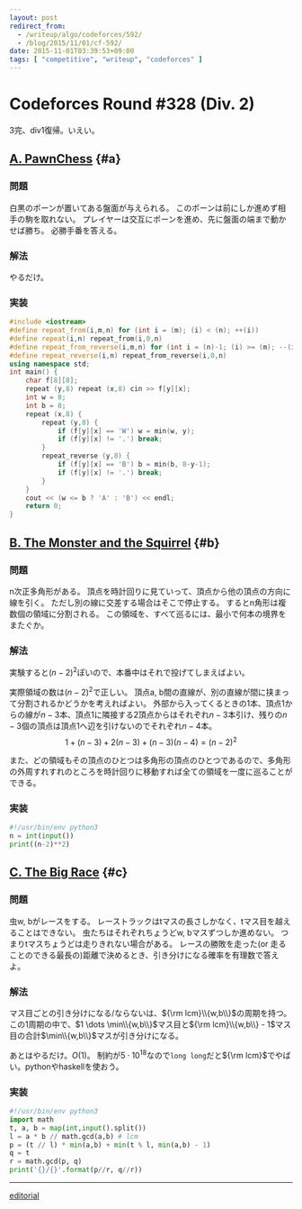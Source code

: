 ```yaml
---
layout: post
redirect_from:
  - /writeup/algo/codeforces/592/
  - /blog/2015/11/01/cf-592/
date: 2015-11-01T03:39:53+09:00
tags: [ "competitive", "writeup", "codeforces" ]
---
```


# Codeforces Round #328 (Div. 2)

3完、div1復帰。いえい。

<!-- more -->

## [A. PawnChess](http://codeforces.com/contest/592/problem/A) {#a}

### 問題

白黒のポーンが置いてある盤面が与えられる。
このポーンは前にしか進めず相手の駒を取れない。
プレイヤーは交互にポーンを進め、先に盤面の端まで動かせば勝ち。
必勝手番を答える。

### 解法

やるだけ。

### 実装

``` c++
#include <iostream>
#define repeat_from(i,m,n) for (int i = (m); (i) < (n); ++(i))
#define repeat(i,n) repeat_from(i,0,n)
#define repeat_from_reverse(i,m,n) for (int i = (n)-1; (i) >= (m); --(i))
#define repeat_reverse(i,n) repeat_from_reverse(i,0,n)
using namespace std;
int main() {
    char f[8][8];
    repeat (y,8) repeat (x,8) cin >> f[y][x];
    int w = 8;
    int b = 8;
    repeat (x,8) {
        repeat (y,8) {
            if (f[y][x] == 'W') w = min(w, y);
            if (f[y][x] != '.') break;
        }
        repeat_reverse (y,8) {
            if (f[y][x] == 'B') b = min(b, 8-y-1);
            if (f[y][x] != '.') break;
        }
    }
    cout << (w <= b ? 'A' : 'B') << endl;
    return 0;
}
```


## [B. The Monster and the Squirrel](http://codeforces.com/contest/592/problem/B) {#b}

### 問題

n次正多角形がある。
頂点を時計回りに見ていって、頂点から他の頂点の方向に線を引く。
ただし別の線に交差する場合はそこで停止する。
するとn角形は複数個の領域に分割される。
この領域を、すべて巡るには、最小で何本の境界をまたぐか。

### 解法

実験すると$(n-2)^2$ぽいので、本番中はそれで投げてしまえばよい。


実際領域の数は$(n-2)^2$で正しい。
頂点a, b間の直線が、別の直線が間に挟まって分割されるかどうかを考えればよい。
外部から入ってくるときの$1$本、頂点1からの線が$n-3$本、頂点1に隣接する2頂点からはそれぞれ$n-3$本引け、残りの$n-3$個の頂点は頂点1へ辺を引けないのでそれぞれ$n-4$本。
$$ 1 + (n - 3) + 2 (n - 3) + (n - 3) (n - 4) = (n - 2)^2 $$

また、どの領域もその頂点のひとつは多角形の頂点のひとつであるので、多角形の外周すれすれのところを時計回りに移動すれば全ての領域を一度に巡ることができる。

### 実装

``` python
#!/usr/bin/env python3
n = int(input())
print((n-2)**2)
```

## [C. The Big Race](http://codeforces.com/contest/592/problem/C) {#c}

### 問題

虫w, bがレースをする。
レーストラックはtマスの長さしかなく、tマス目を越えることはできない。
虫たちはそれぞれちょうどw, bマスずつしか進めない。
つまりtマスちょうどは走りきれない場合がある。
レースの勝敗を走った(or 走ることのできる最長の)距離で決めるとき、引き分けになる確率を有理数で答えよ。

### 解法

マス目ごとの引き分けになる/ならないは、${\rm lcm}\\{w,b\\}$の周期を持つ。
この1周期の中で、$1 \dots \min\\{w,b\\}$マス目と${\rm lcm}\\{w,b\\} - 1$マス目の合計$\min\\{w,b\\}$マスが引き分けになる。

あとはやるだけ。$O(1)$。
制約が$5 \cdot 10^{18}$なので`long long`だと${\rm lcm}$でやばい。pythonやhaskellを使おう。

### 実装

``` python
#!/usr/bin/env python3
import math
t, a, b = map(int,input().split())
l = a * b // math.gcd(a,b) # lcm
p = (t // l) * min(a,b) + min(t % l, min(a,b) - 1)
q = t
r = math.gcd(p, q)
print('{}/{}'.format(p//r, q//r))
```


<hr>

[editorial](http://codeforces.com/blog/entry/21318)
